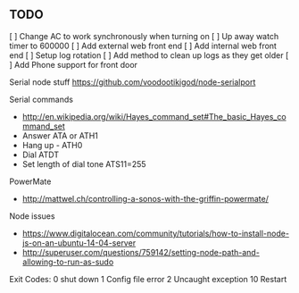 TODO
----

[ ] Change AC to work synchronously when turning on
[ ] Up away watch timer to 600000
[ ] Add external web front end
[ ] Add internal web front end
[ ] Setup log rotation
[ ] Add method to clean up logs as they get older
[ ] Add Phone support for front door



Serial node stuff
https://github.com/voodootikigod/node-serialport

Serial commands
- http://en.wikipedia.org/wiki/Hayes_command_set#The_basic_Hayes_command_set
- Answer ATA or ATH1
- Hang up - ATH0
- Dial ATDT
- Set length of dial tone ATS11=255

PowerMate
- http://mattwel.ch/controlling-a-sonos-with-the-griffin-powermate/

Node issues
- https://www.digitalocean.com/community/tutorials/how-to-install-node-js-on-an-ubuntu-14-04-server
- http://superuser.com/questions/759142/setting-node-path-and-allowing-to-run-as-sudo



Exit Codes:
0  shut down
1  Config file error
2  Uncaught exception
10 Restart